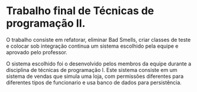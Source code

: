 # Trabalho final de Técnicas de programação II.

O trabalho consiste em refatorar, eliminar Bad Smells, criar classes de teste e colocar sob integração continua um sistema escolhido pela
equipe e aprovado pelo professor.

O sistema escolhido foi o desenvolvido pelos membros da equipe durante a disciplina de técnicas de programação I. Este sistema consiste em um sistema de vendas que simula uma loja, com permissões diferentes para diferentes tipos de funcionario e usa banco de dados para persistência. 
